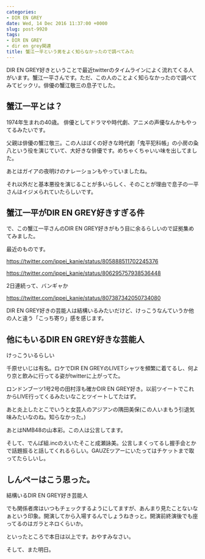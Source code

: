```yaml
---
categories:
- DIR EN GREY
date: Wed, 14 Dec 2016 11:37:00 +0000
slug: post-9920
tags:
- DIR EN GREY
- dir en grey関連
title: 蟹江一平という男をよく知らなかったので調べてみた
---
```


DIR EN GREY好きということで最近twitterのタイムラインによく流れてくる人がいます。蟹江一平さんです。ただ、この人のことよく知らなかったので調べてみてビックリ。俳優の蟹江敬三の息子でした。

<!--more-->

<h2>蟹江一平とは？</h2>

1974年生まれの40歳。
俳優としてドラマや時代劇、アニメの声優なんかもやってるみたいです。

父親は俳優の蟹江敬三。この人はぼくの好きな時代劇「鬼平犯科帳」の小房の粂八という役を演じていて、大好きな俳優です。めちゃくちゃいい味を出してました。

あとはガイアの夜明けのナレーションもやっていましたね。

それ以外だと基本悪役を演じることが多いらしく、そのことが理由で息子の一平さんはイジメられていたらしいです。


<h2>蟹江一平がDIR EN GREY好きすぎる件</h2>

で、この蟹江一平さんのDIR EN GREY好きがもう目に余るらしいので証拠集めてみました。

最近のものです。

https://twitter.com/ippei_kanie/status/805888511702245376

https://twitter.com/ippei_kanie/status/806295757938536448

2日連続って、バンギャか

https://twitter.com/ippei_kanie/status/807387342050734080

DIR EN GREY好きの芸能人は結構いるみたいだけど、けっこうなんていうか他の人と違う「こっち寄り」感を感じます。


<h2>他にもいるDIR EN GREY好きな芸能人</h2>

けっこういるらしい

千原せいじは有名。ロケでDIR EN GREYのLIVETシャツを頻繁に着てるし、何より京と飲みに行ってる姿がtwitterに上がってた。

ロンドンブーツ1号2号の田村淳も確かDIR EN GREY好き。以前ツイートでこれからLIVE行ってくるみたいなことツイートしてたはず。

あと炎上したとこでいうと女芸人のアジアンの隅田美保(この人いまもう引退気味みたいなのね。知らなかった。)

あとはNMB48の山本彩。この人は公言してます。


そして、でんぱ組.incのえいたそこと成瀬詠美。公言しまくってるし握手会とかで話題振ると話してくれるらしい。GAUZEツアーにいたってはチケットまで取ってたらしいし。

<h2>しんぺーはこう思った。</h2>

結構いるDIR EN GREY好き芸能人

でも関係者席はいつもチェックするようにしてますが、あんまり見たことないなぁという印象。開演してから入場するんでしょうねきっと。開演前終演後でも座ってるのはガラとネロくらいか。

といったところで本日は以上です。おやすみなさい。

そして、また明日。